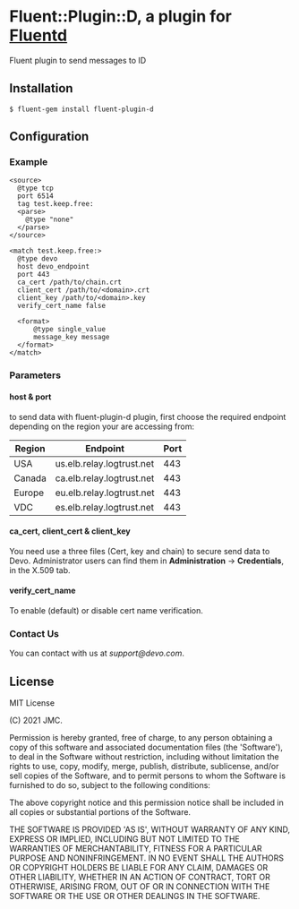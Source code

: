 # Fluent::Plugin::D, a plugin for [Fluentd](http://fluentd.org)


Fluent plugin to send messages to ID


## Installation

`$ fluent-gem install fluent-plugin-d`

## Configuration

### Example

```
<source>
  @type tcp
  port 6514
  tag test.keep.free:
  <parse>
    @type "none"
  </parse>
</source>

<match test.keep.free:>
  @type devo
  host devo_endpoint
  port 443
  ca_cert /path/to/chain.crt
  client_cert /path/to/<domain>.crt
  client_key /path/to/<domain>.key
  verify_cert_name false

  <format>
      @type single_value
      message_key message
  </format>
</match>
```

### Parameters

#### host & port

to send data with fluent-plugin-d plugin, first choose the required endpoint depending on the region your are accessing from:

| Region 	| Endpoint                  	| Port 	|
|--------	|---------------------------	|------	|
| USA    	| us.elb.relay.logtrust.net 	| 443  	|
| Canada 	| ca.elb.relay.logtrust.net 	| 443  	|
| Europe 	| eu.elb.relay.logtrust.net 	| 443  	|
| VDC    	| es.elb.relay.logtrust.net 	| 443  	|

#### ca_cert, client_cert & client_key

You need use a three files (Cert, key and chain) to secure send data to Devo. 
Administrator users can find them in **Administration** → **Credentials**, in the X.509 tab. 

#### verify_cert_name
To enable (default) or disable cert name verification.

### Contact Us

You can contact with us at _support@devo.com_.

## License
MIT License

(C) 2021 JMC.

Permission is hereby granted, free of charge, to any person obtaining a copy of
this software and associated documentation files (the 'Software'), to deal in
the Software without restriction, including without limitation the rights to
use, copy, modify, merge, publish, distribute, sublicense, and/or sell copies of
the Software, and to permit persons to whom the Software is furnished to do so,
subject to the following conditions:

The above copyright notice and this permission notice shall be included in all
copies or substantial portions of the Software.

THE SOFTWARE IS PROVIDED 'AS IS', WITHOUT WARRANTY OF ANY KIND, EXPRESS OR
IMPLIED, INCLUDING BUT NOT LIMITED TO THE WARRANTIES OF MERCHANTABILITY, FITNESS
FOR A PARTICULAR PURPOSE AND NONINFRINGEMENT. IN NO EVENT SHALL THE AUTHORS OR
COPYRIGHT HOLDERS BE LIABLE FOR ANY CLAIM, DAMAGES OR OTHER LIABILITY, WHETHER
IN AN ACTION OF CONTRACT, TORT OR OTHERWISE, ARISING FROM, OUT OF OR IN
CONNECTION WITH THE SOFTWARE OR THE USE OR OTHER DEALINGS IN THE SOFTWARE.